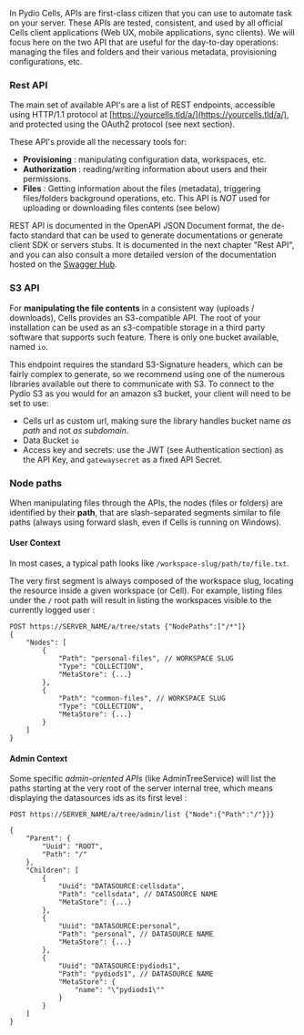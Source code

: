 In Pydio Cells, APIs are first-class citizen that you can use to automate task on your server. These APIs are tested, consistent, and used by all official Cells client applications (Web UX, mobile applications, sync clients). We will focus here on the two API that are useful for the day-to-day operations: managing the files and folders and their various metadata, provisioning configurations, etc.

### Rest API

The main set of available API's are a list of REST endpoints, accessible using HTTP/1.1 protocol at [https://yourcells.tld/a/](https://yourcells.tld/a/), and protected using the OAuth2 protocol (see next section). 

These API's provide all the necessary tools for: 

 * **Provisioning** : manipulating configuration data, workspaces, etc.
 * **Authorization** : reading/writing information about users and their permissions.
 * **Files** : Getting information about the files (metadata), triggering files/folders background operations, etc. This API is _NOT_ used for uploading or downloading files contents (see below)


REST API is documented in the OpenAPI JSON Document format, the de-facto standard that can be used to generate documentations or generate client SDK or servers stubs. It is documented in the next chapter "Rest API", and you can also consult a more detailed version of the documentation hosted on the [Swagger Hub](https://app.swaggerhub.com/apis-docs/pydio/pydiocells/2.0).

### S3 API 

For **manipulating the file contents** in a consistent way (uploads / downloads), Cells provides an S3-compatible API. The root of your installation can be used as an s3-compatible storage in a third party software that supports such feature. There is only one bucket available, named `io`. 

This endpoint requires the standard S3-Signature headers, which can be fairly complex to generate, so we recommend using one of the numerous libraries available out there to communicate with S3. To connect to the Pydio S3 as you would for an amazon s3 bucket, your client will need to be set to use:

 - Cells url as custom url, making sure the library handles bucket name _as path_ and not _as subdomain_.
 - Data Bucket `io`
 - Access key and secrets: use the JWT (see Authentication section) as the API Key, and `gatewaysecret` as a fixed API Secret.

### Node paths

When manipulating files through the APIs, the nodes (files or folders) are identified by their **path**, that are slash-separated segments similar to file paths (always using forward slash, even if Cells is running on Windows). 

#### User Context

In most cases, a typical path looks like `/workspace-slug/path/to/file.txt`. 

The very first segment is always composed of the workspace slug, locating the resource inside a given workspace (or Cell). For example, listing files under the `/` root path will result in listing the workspaces visible to the currently logged user :

```
POST https://SERVER_NAME/a/tree/stats {"NodePaths":["/*"]}
{
    "Nodes": [
        {
            "Path": "personal-files", // WORKSPACE SLUG
            "Type": "COLLECTION",
            "MetaStore": {...}
        },
        {
            "Path": "common-files", // WORKSPACE SLUG
            "Type": "COLLECTION",
            "MetaStore": {...}
        }
    ]
}

```

#### Admin Context

Some specific _admin-oriented APIs_ (like AdminTreeService) will list the paths starting at the very root of the server internal tree, which means displaying the datasources ids as its first level : 

```
POST https://SERVER_NAME/a/tree/admin/list {"Node":{"Path":"/"}}}

{
    "Parent": {
        "Uuid": "ROOT",
        "Path": "/"
    },
    "Children": [
        {
            "Uuid": "DATASOURCE:cellsdata",
            "Path": "cellsdata", // DATASOURCE NAME
            "MetaStore": {...}
        },
        {
            "Uuid": "DATASOURCE:personal",
            "Path": "personal", // DATASOURCE NAME
            "MetaStore": {...}
        },
        {
            "Uuid": "DATASOURCE:pydiods1",
            "Path": "pydiods1", // DATASOURCE NAME
            "MetaStore": {
                "name": "\"pydiods1\""
            }
        }
    ]
}
```